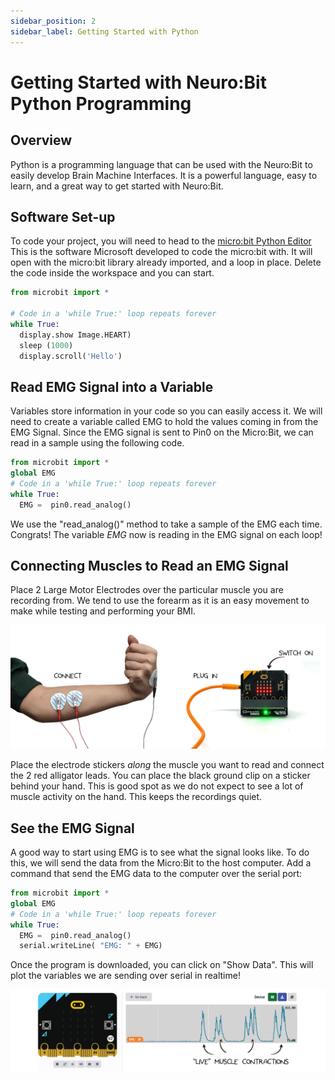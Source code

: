 ```yaml
---
sidebar_position: 2
sidebar_label: Getting Started with Python
---
```


# Getting Started with Neuro:Bit Python Programming #

## Overview ##

Python is a programming language that can be used with the Neuro:Bit to easily develop Brain Machine Interfaces.  It is a powerful language, easy to learn, and a great way to get started with Neuro:Bit.

## Software Set-up ## 

To code your project, you will need to head to the [micro:bit Python Editor](https://python.microbit.org/v/3/ideas) This is the software Microsoft developed to code the micro:bit with. It will open with the micro:bit library already imported, and a loop in place. Delete the code inside the workspace and you can start.


```py title="Basic Python Code"
from microbit import *

# Code in a 'while True:' loop repeats forever
while True:
  display.show Image.HEART)
  sleep (1000)
  display.scroll('Hello')
```

## Read EMG Signal into a Variable ##

Variables store information in your code so you can easily access it.   We will need to create a variable called EMG to hold the values coming in from the EMG Signal.  Since the EMG signal is sent to Pin0 on the Micro:Bit, we can read in a sample using the following code.  

```py title="Basic Python Code"
from microbit import *
global EMG
# Code in a 'while True:' loop repeats forever
while True:
  EMG =  pin0.read_analog()
```
We use the "read_analog()" method to take a sample of the EMG each time.  Congrats! The variable *EMG* now is reading in the EMG signal on each loop! 


## Connecting Muscles to Read an EMG Signal ##

Place 2 Large Motor Electrodes over the particular muscle you are recording from.  We tend to use the forearm as it is an easy movement to make while testing and performing your BMI. 

![Placement of Electrodes]( ../Block/emgToMicrobit.png)

Place the electrode stickers *along* the muscle you want to read and connect the 2 red alligator leads.  You can place the black ground clip on a sticker behind your hand. This is good spot as we do not expect to see a lot of muscle activity on the hand.  This keeps the recordings quiet.

## See the EMG Signal ##

A good way to start using EMG is to see what the signal looks like.  To do this, we will send the data from the Micro:Bit to the host computer.  Add a command that send the EMG data to the computer over the serial port:


```py title="Basic Python Code"
from microbit import *
global EMG
# Code in a 'while True:' loop repeats forever
while True:
  EMG =  pin0.read_analog()
  serial.writeLine( "EMG: " + EMG)
```
Once the program is downloaded, you can click on "Show Data".  This will plot the variables we are sending over serial in realtime!

![EMG Values in Action](../Block/blk_serialViewer.png)





